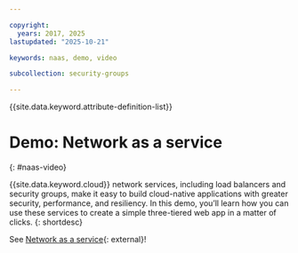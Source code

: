 ```yaml
---

copyright:
  years: 2017, 2025
lastupdated: "2025-10-21"

keywords: naas, demo, video

subcollection: security-groups

---
```


{{site.data.keyword.attribute-definition-list}}

# Demo: Network as a service
{: #naas-video}

{{site.data.keyword.cloud}} network services, including load balancers and security groups, make it easy to build cloud-native applications with greater security, performance, and resiliency. In this demo, you’ll learn how you can use these services to create a simple three-tiered web app in a matter of clicks.
{: shortdesc}

See [Network as a service](https://www.youtube.com/watch?v=LRvNCXvtkX0){: external}!
